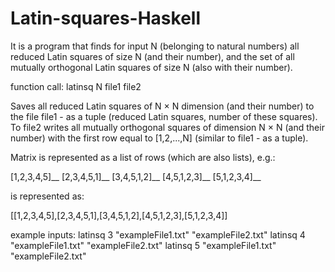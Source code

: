 # Latin-squares-Haskell
It is a program that finds for input N (belonging to natural numbers) all reduced Latin squares of size N (and their number), and the set of all mutually orthogonal Latin squares of size N (also with their number).

function call: latinsq N file1 file2

Saves all reduced Latin squares of N × N dimension (and their number) to the file file1 - as a tuple (reduced Latin squares, number of these squares).
To file2 writes all mutually orthogonal squares of dimension N × N (and their number) with the first row equal to [1,2,...,N] (similar to file1 - as a tuple).


Matrix is represented as a list of rows (which are also lists), e.g.:

[1,2,3,4,5]__
[2,3,4,5,1]__
[3,4,5,1,2]__
[4,5,1,2,3]__
[5,1,2,3,4]__

is represented as:

[[1,2,3,4,5],[2,3,4,5,1],[3,4,5,1,2],[4,5,1,2,3],[5,1,2,3,4]]


example inputs:
latinsq 3 "exampleFile1.txt" "exampleFile2.txt"
latinsq 4 "exampleFile1.txt" "exampleFile2.txt"
latinsq 5 "exampleFile1.txt" "exampleFile2.txt"
